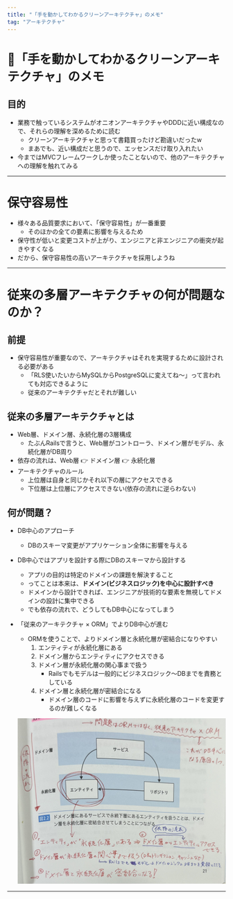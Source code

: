 ```yaml
---
title: "「手を動かしてわかるクリーンアーキテクチャ」のメモ"
tag: "アーキテクチャ"
---
```


# 📝「手を動かしてわかるクリーンアーキテクチャ」のメモ

## 目的
  - 業務で触っているシステムがオニオンアーキテクチャやDDDに近い構成なので、それらの理解を深めるために読む
    - クリーンアーキテクチャと思って書籍買ったけど勘違いだったw
    - まあでも、近い構成だと思うので、エッセンスだけ取り入れたい
  - 今まではMVCフレームワークしか使ったことないので、他のアーキテクチャへの理解を触れてみる

***

# 保守容易性
- 様々ある品質要求において、「保守容易性」が一番重要
  - そのほかの全ての要素に影響を与えるため
- 保守性が低いと変更コストが上がり、エンジニアと非エンジニアの衝突が起きやすくなる
- だから、保守容易性の高いアーキテクチャを採用しようね

***

# 従来の多層アーキテクチャの何が問題なのか？
## 前提
- 保守容易性が重要なので、アーキテクチャはそれを実現するために設計される必要がある
  - 「RLS使いたいからMySQLからPostgreSQLに変えてね〜」って言われても対応できるように
  - 従来のアーキテクチャだとそれが難しい

## 従来の多層アーキテクチャとは
- Web層、ドメイン層、永続化層の3層構成
  - たぶんRailsで言うと、Web層がコントローラ、ドメイン層がモデル、永続化層がDB周り
- 依存の流れは、Web層 👉 ドメイン層 👉 永続化層
- アーキテクチャのルール
  - 上位層は自身と同じかそれ以下の層にアクセスできる
  - 下位層は上位層にアクセスできない(依存の流れに逆らわない)

## 何が問題？
- DB中心のアプローチ
  - DBのスキーマ変更がアプリケーション全体に影響を与える
- DB中心ではアプリを設計する際にDBのスキーマから設計する
  - アプリの目的は特定のドメインの課題を解決すること
  - ってことは本来は、**ドメイン(ビジネスロジック)を中心に設計すべき**
  - ドメインから設計できれば、エンジニアが技術的な要素を無視してドメインの設計に集中できる
  - でも依存の流れで、どうしてもDB中心になってしまう
- 「従来のアーキテクチャ × ORM」でよりDB中心が進む
  - ORMを使うことで、よりドメイン層と永続化層が密結合になりやすい
    1. エンティティが永続化層にある
    2. ドメイン層からエンティティにアクセスできる
    3. ドメイン層が永続化層の関心事まで扱う
        - Railsでもモデルは一般的にビジネスロジック〜DBまでを責務としている
    4. ドメイン層と永続化層が密結合になる
        - ドメイン層のコードに影響を与えずに永続化層のコードを変更するのが難しくなる

  ![従来の多層アーキテクチャ](/image/architecture/clean_architecture_handson/orm_with_mvc_architecture.jpg)

***

